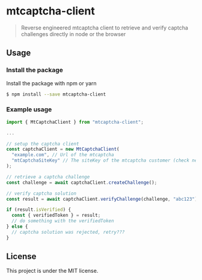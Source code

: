 # mtcaptcha-client

> Reverse engineered mtcaptcha client to retrieve and verify captcha challenges directly in node or the browser

## Usage

### Install the package

Install the package with npm or yarn

```sh
$ npm install --save mtcaptcha-client
```

### Example usage

```ts
import { MtCaptchaClient } from "mtcaptcha-client";

...

// setup the captcha client
const captchaClient = new MtCaptchaClient(
  "example.com", // Url of the mtcaptcha
  "mtCaptchaSiteKey" // The siteKey of the mtcaptcha customer (check network tab or inspect site for this)
);

// retrieve a captcha challenge
const challenge = await captchaClient.createChallenge();

// verify captcha solution
const result = await captchaClient.verifyChallenge(challenge, "abc123");

if (result.isVerified) {
  const { verifiedToken } = result;
  // do something with the verifiedToken
} else {
  // captcha solution was rejected, retry???
}
```

## License

This project is under the MIT license.
